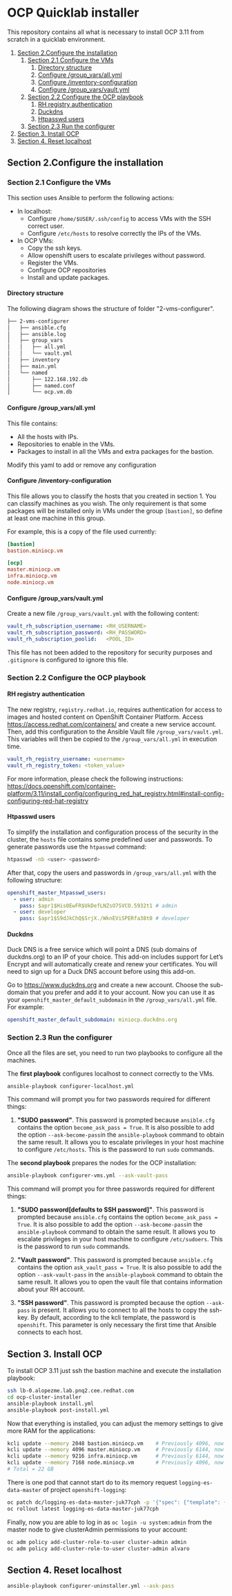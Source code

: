 # OCP Quicklab installer
This repository contains all what is necessary to install OCP 3.11 from scratch in a quicklab environment.

<!-- TOC -->

1. [Section 2.Configure the installation](#section-2configure-the-installation)
    1. [Section 2.1 Configure the VMs](#section-21-configure-the-vms)
        1. [Directory structure](#directory-structure)
        2. [Configure /group_vars/all.yml](#configure-group_varsallyml)
        3. [Configure /inventory-configuration](#configure-inventory-configuration)
        4. [Configure /group_vars/vault.yml](#configure-group_varsvaultyml)
    2. [Section 2.2 Configure the OCP playbook](#section-22-configure-the-ocp-playbook)
        1. [RH registry authentication](#rh-registry-authentication)
        2. [Duckdns](#duckdns)
        3. [Htpasswd users](#htpasswd-users)
    3. [Section 2.3 Run the configurer](#section-23-run-the-configurer)
2. [Section 3. Install OCP](#section-3-install-ocp)
3. [Section 4. Reset localhost](#section-4-reset-localhost)

<!-- /TOC -->



## Section 2.Configure the installation

### Section 2.1 Configure the VMs

This section uses Ansible to perform the following actions:

- In localhost:
  - Configure `/home/$USER/.ssh/config` to access VMs with the SSH correct user.
  - Configure `/etc/hosts` to resolve correctly the IPs of the VMs.
- In OCP VMs:
  - Copy the ssh keys.
  - Allow openshift users to escalate privileges without password.
  - Register the VMs.
  - Configure OCP repositories
  - Install and update packages.

#### Directory structure

The following diagram shows the structure of folder "2-vms-configurer".

```bash
├── 2-vms-configurer
│   ├── ansible.cfg
│   ├── ansible.log
│   ├── group_vars
│   │   ├── all.yml
│   │   └── vault.yml
│   ├── inventory
│   ├── main.yml
│   └── named
│       ├── 122.168.192.db
│       ├── named.conf
│       └── ocp.vm.db
```

#### Configure /group_vars/all.yml

This file contains:
- All the hosts with IPs.
- Repositories to enable in the VMs.
- Packages to install in all the VMs and extra packages for the bastion.

Modify this yaml to add or remove any configuration


#### Configure /inventory-configuration

This file allows you to classify the hosts that you created in section 1. You can classify machines as you wish. The only requirement is that some packages will be installed only in VMs under the group `[bastion]`, so define at least one machine in this group.

For example, this is a copy of the file used currently:

```ini
[bastion]
bastion.miniocp.vm

[ocp]
master.miniocp.vm
infra.miniocp.vm
node.miniocp.vm
```

#### Configure /group_vars/vault.yml

Create a new file `/group_vars/vault.yml` with the following content:

```yaml
vault_rh_subscription_username: <RH_USERNAME>
vault_rh_subscription_password: <RH_PASSWORD>
vault_rh_subscription_poolid:   <POOL_ID>
```
This file has not been added to the repository for security purposes and `.gitignore` is configured to ignore this file.



  

### Section 2.2 Configure the OCP playbook

#### RH registry authentication

The new registry, `registry.redhat.io`, requires authentication for access to images and hosted content on OpenShift Container Platform. Access https://access.redhat.com/containers/ and create a new service account. Then, add this configuration to the Ansible Vault file `/group_vars/vault.yml`. This variables will then be copied to the `/group_vars/all.yml` in execution time.
```yaml
vault_rh_registry_username: <username>
vault_rh_registry_token: <token_value>
```

For more information, please check the following instructions: https://docs.openshift.com/container-platform/3.11/install_config/configuring_red_hat_registry.html#install-config-configuring-red-hat-registry



#### Htpasswd users

To simplify the installation and configuration process of the security in the cluster, the `hosts` file contains some predefined user and passwords. To generate passwords use the `htpasswd` command:

```bash
htpasswd -nb <user> <password>
```

After that, copy the users and passwords in `/group_vars/all.yml` with the following structure:

```yaml
openshift_master_htpasswd_users:
  - user: admin
    pass: $apr1$His0EwFR$UkDefLNZsO7SVCO.5932t1 # admin
  - user: developer
    pass: $apr1$S9dJkChQ$SrjX./WknEViSPERfa38t0 # developer
```

#### Duckdns

Duck DNS is a free service which will point a DNS (sub domains of duckdns.org) to an IP of your choice. This add-on includes support for Let’s Encrypt and will automatically create and renew your certificates. You will need to sign up for a Duck DNS account before using this add-on.

Go to https://www.duckdns.org and create a new account. Choose the sub-domain that you prefer and add it to your account. Now you can use it as your `openshift_master_default_subdomain` in the `/group_vars/all.yml` file. For example:

```yaml
openshift_master_default_subdomain: miniocp.duckdns.org
```



### Section 2.3 Run the configurer

Once all the files are set, you need to run two playbooks to configure all the machines.

The **first playbook** configures localhost to connect correctly to the VMs.

```bash
ansible-playbook configurer-localhost.yml
```

This command will prompt you for two passwords required for different things:
   
1) **"SUDO password"**. This password is prompted because `ansible.cfg` contains the option `become_ask_pass = True`. It is also possible to add the option `--ask-become-pass`in the `ansible-playbook` command to obtain the same result. It allows you to escalate privileges in your host machine to configure `/etc/hosts`. This is the password to run `sudo` commands.

<!-- 2) **"Vault password"**. This password is prompted because `ansible.cfg` contains the option `ask_vault_pass = True`. It is also possible to add the option `--ask-vault-pass` in the `ansible-playbook` command to obtain the same result. It allows you to open the vault file that contains information about your RH account. -->




The **second playbook** prepares the nodes for the OCP installation:

```bash
ansible-playbook configurer-vms.yml --ask-vault-pass
```

This command will prompt you for three passwords required for different things:

   
1) **"SUDO password[defaults to SSH password]"**. This password is prompted because `ansible.cfg` contains the option `become_ask_pass = True`. It is also possible to add the option `--ask-become-pass`in the `ansible-playbook` command to obtain the same result. It allows you to escalate privileges in your host machine to configure `/etc/sudoers`. This is the password to run `sudo` commands.

2) **"Vault password"**. This password is prompted because `ansible.cfg` contains the option `ask_vault_pass = True`. It is also possible to add the option `--ask-vault-pass` in the `ansible-playbook` command to obtain the same result. It allows you to open the vault file that contains information about your RH account.

3) **"SSH password"**. This password is prompted because the option `--ask-pass` is present. It allows you to connect to all the hosts to copy the ssh-key. By default, according to the kcli template, the password is `openshift`. This parameter is only necessary the first time that Ansible connects to each host.





## Section 3. Install OCP

To install OCP 3.11 just ssh the bastion machine and execute the installation playbook:

```bash
ssh lb-0.alopezme.lab.pnq2.cee.redhat.com
cd ocp-cluster-installer
ansible-playbook install.yml
ansible-playbook post-install.yml
```

Now that everything is installed, you can adjust the memory settings to give more RAM for the applications:

```bash
kcli update --memory 2048 bastion.miniocp.vm    # Previously 4096, now 2GB
kcli update --memory 4096 master.miniocp.vm     # Previously 6144, now 4GB
kcli update --memory 9216 infra.miniocp.vm      # Previously 6144, now 9GB
kcli update --memory 7168 node.miniocp.vm       # Previously 4096, now 7GB
# Total = 22 GB
```

There is one pod that cannot start do to its memory request `logging-es-data-master` of project `openshift-logging`:

```bash
oc patch dc/logging-es-data-master-juk77cph -p '{"spec": {"template": {"spec": {"containers": [{"name": "elasticsearch","resources": {"requests": {"memory": "1Gi"}}}]}}}}' -n openshift-logging
oc rollout latest logging-es-data-master-juk77cph
```

Finally, now you are able to log in as `oc login -u system:admin` from the master node to give clusterAdmin permissions to your account:

```bash
oc adm policy add-cluster-role-to-user cluster-admin admin
oc adm policy add-cluster-role-to-user cluster-admin alvaro
```

## Section 4. Reset localhost


```bash
ansible-playbook configurer-uninstaller.yml --ask-pass
```